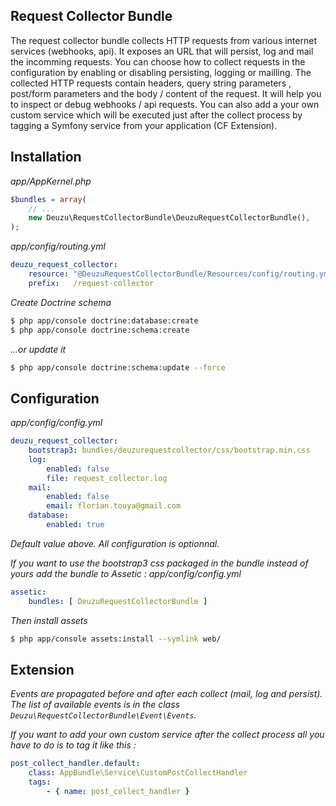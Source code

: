 Request Collector Bundle
------------------------

The request collector bundle collects HTTP requests from various internet services (webhooks, api).
It exposes an URL that will persist, log and mail the incomming requests.
You can choose how to collect requests in the configuration by enabling or disabling persisting, logging or mailling.
The collected HTTP requests contain headers, query string parameters , post/form parameters and the body / content of the request.
It will help you to inspect or debug webhooks / api requests.
You can also add a your own custom service which will be executed just after the collect process by tagging a Symfony service from your application (CF Extension).

## Installation

*app/AppKernel.php*
```php
$bundles = array(
    // ...
    new Deuzu\RequestCollectorBundle\DeuzuRequestCollectorBundle(),
);
```

*app/config/routing.yml*
```yaml
deuzu_request_collector:
    resource: "@DeuzuRequestCollectorBundle/Resources/config/routing.yml"
    prefix:   /request-collector
```

*Create Doctrine schema*
```bash
$ php app/console doctrine:database:create
$ php app/console doctrine:schema:create
```

*...or update it*

```bash
$ php app/console doctrine:schema:update --force
```


## Configuration

*app/config/config.yml*
```yaml
deuzu_request_collector:
    bootstrap3: bundles/deuzurequestcollector/css/bootstrap.min.css
    log:
        enabled: false
        file: request_collector.log
    mail:
        enabled: false
        email: florian.touya@gmail.com
    database:
        enabled: true
```

*Default value above.*
*All configuration is optionnal.*

*If you want to use the bootstrap3 css packaged in the bundle instead of yours add the bundle to Assetic :*
*app/config/config.yml*
```yaml
assetic:
    bundles: [ DeuzuRequestCollectorBundle ]
```

*Then install assets*
```bash
$ php app/console assets:install --symlink web/
```

## Extension

*Events are propagated before and after each collect (mail, log and persist).*
*The list of available events is in the class `Deuzu\RequestCollectorBundle\Event\Events`.*

*If you want to add your own custom service after the collect process all you have to do is to tag it like this :*
```yaml
post_collect_handler.default:
    class: AppBundle\Service\CustomPostCollectHandler
    tags:
        - { name: post_collect_handler }
```
